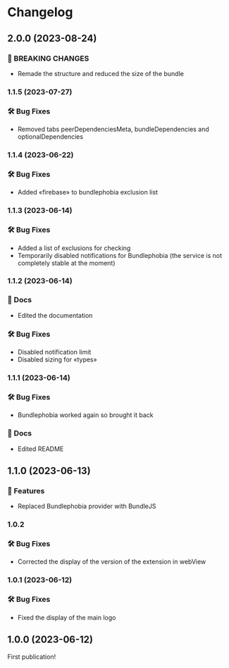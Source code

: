 # Changelog

## 2.0.0 (2023-08-24)

### 🎉 BREAKING CHANGES

* Remade the structure and reduced the size of the bundle

### 1.1.5 (2023-07-27)

### 🛠️ Bug Fixes

* Removed tabs peerDependenciesMeta, bundleDependencies and optionalDependencies

### 1.1.4 (2023-06-22)

### 🛠️ Bug Fixes

* Added «firebase» to bundlephobia exclusion list

### 1.1.3 (2023-06-14)

### 🛠️ Bug Fixes

* Added a list of exclusions for checking
* Temporarily disabled notifications for Bundlephobia (the service is not completely stable at the moment)

### 1.1.2 (2023-06-14)

### 📝 Docs

* Edited the documentation

### 🛠️ Bug Fixes

* Disabled notification limit
* Disabled sizing for «types»

### 1.1.1 (2023-06-14)

### 🛠️ Bug Fixes

* Bundlephobia worked again so brought it back

### 📝 Docs

* Edited README

## 1.1.0 (2023-06-13)

### 🎉 Features

* Replaced Bundlephobia provider with BundleJS

### 1.0.2

### 🛠️ Bug Fixes

* Corrected the display of the version of the extension in webView

### 1.0.1 (2023-06-12)

### 🛠️ Bug Fixes

* Fixed the display of the main logo

## 1.0.0 (2023-06-12)

First publication!
